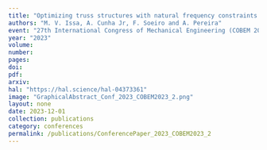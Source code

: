```yaml
---
title: "Optimizing truss structures with natural frequency constraints using the cross-entropy method"
authors: "M. V. Issa, A. Cunha Jr, F. Soeiro and A. Pereira"
event: "27th International Congress of Mechanical Engineering (COBEM 2023)"
year: "2023"
volume: 
number:
pages: 
doi: 
pdf: 
arxiv: 
hal: "https://hal.science/hal-04373361"
image: "GraphicalAbstract_Conf_2023_COBEM2023_2.png"
layout: none
date: 2023-12-01
collection: publications
category: conferences
permalink: /publications/ConferencePaper_2023_COBEM2023_2
---
```

